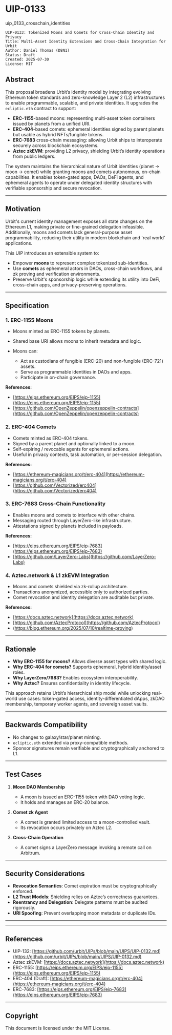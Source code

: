 # UIP-0133
uip_0133_crosschain_identities
```
UIP-0133: Tokenized Moons and Comets for Cross-Chain Identity and Privacy
Title: Multi-Asset Identity Extensions and Cross-Chain Integration for Urbit
Author: Daniel Thomas (D8N1)
Status: Draft
Created: 2025-07-30
License: MIT
```

## Abstract

This proposal broadens Urbit’s identity model by integrating evolving Ethereum token standards and zero-knowledge Layer 2 (L2) infrastructures to enable programmable, scalable, and private identities. It upgrades the `ecliptic.eth` contract to support:

* **ERC-1155**-based moons: representing multi-asset token containers issued by planets from a unified URI.
* **ERC-404**-based comets: ephemeral identities signed by parent planets but usable as hybrid NFTs/fungible tokens.
* **ERC-7683** cross-chain messaging: allowing Urbit ships to interoperate securely across blockchain ecosystems.
* **Aztec zkEVM**: providing L2 privacy, shielding Urbit’s identity operations from public ledgers.

The system maintains the hierarchical nature of Urbit identities (planet → moon → comet) while granting moons and comets autonomous, on-chain capabilities. It enables token-gated apps, DAOs, DeFi agents, and ephemeral agents to operate under delegated identity structures with verifiable sponsorship and secure revocation.

---

## Motivation

Urbit's current identity management exposes all state changes on the Ethereum L1, making private or fine-grained delegation infeasible. Additionally, moons and comets lack general-purpose asset programmability, reducing their utility in modern blockchain and 'real world' applications.

This UIP introduces an extensible system to:

* Empower **moons** to represent complex tokenized sub-identities.
* Use **comets** as ephemeral actors in DAOs, cross-chain workflows, and zk proving and verification environments.
* Preserve Urbit's sponsorship logic while extending its utility into DeFi, cross-chain apps, and privacy-preserving operations.

---

## Specification

### 1. ERC-1155 Moons

* Moons minted as ERC-1155 tokens by planets.
* Shared base URI allows moons to inherit metadata and logic.
* Moons can:

  * Act as custodians of fungible (ERC-20) and non-fungible (ERC-721) assets.
  * Serve as programmable identities in DAOs and apps.
  * Participate in on-chain governance.

**References:**

* [https://eips.ethereum.org/EIPS/eip-1155](https://eips.ethereum.org/EIPS/eip-1155)
* [https://github.com/OpenZeppelin/openzeppelin-contracts](https://github.com/OpenZeppelin/openzeppelin-contracts)

### 2. ERC-404 Comets

* Comets minted as ERC-404 tokens.
* Signed by a parent planet and optionally linked to a moon.
* Self-expiring / revocable agents for ephemeral actions.
* Useful in privacy contexts, task automation, or per-session delegation.

**References:**

* [https://ethereum-magicians.org/t/erc-404](https://ethereum-magicians.org/t/erc-404)
* [https://github.com/Vectorized/erc404](https://github.com/Vectorized/erc404)

### 3. ERC-7683 Cross-Chain Functionality

* Enables moons and comets to interface with other chains.
* Messaging routed through LayerZero-like infrastructure.
* Attestations signed by planets included in payloads.

**References:**

* [https://eips.ethereum.org/EIPS/eip-7683](https://eips.ethereum.org/EIPS/eip-7683)
* [https://github.com/LayerZero-Labs](https://github.com/LayerZero-Labs)

### 4. Aztec.network &  L1 zkEVM Integration

* Moons and comets shielded via zk-rollup architecture.
* Transactions anonymized, accessible only to authorized parties.
* Comet revocation and identity delegation are auditable but private.

**References:**

* [https://docs.aztec.network](https://docs.aztec.network)
* [https://github.com/AztecProtocol](https://github.com/AztecProtocol)
* (https://blog.ethereum.org/2025/07/10/realtime-proving)

---

## Rationale

* **Why ERC-1155 for moons?** Allows diverse asset types with shared logic.
* **Why ERC-404 for comets?** Supports ephemeral, hybrid identity/asset roles.
* **Why LayerZero/7683?** Enables ecosystem interoperability.
* **Why Aztec?** Ensures confidentiality in identity lifecycle.

This approach retains Urbit’s hierarchical ship model while unlocking real-world use cases: token-gated access, identity-differentiated dApps, zkDAO membership, temporary worker agents, and sovereign asset vaults.

---

## Backwards Compatibility

* No changes to galaxy/star/planet minting.
* `ecliptic.eth` extended via proxy-compatible methods.
* Sponsor signatures remain verifiable and cryptographically anchored to L1.

---

## Test Cases

1. **Moon DAO Membership**

   * A moon is issued an ERC-1155 token with DAO voting logic.
   * It holds and manages an ERC-20 balance.

2. **Comet zk Agent**

   * A comet is granted limited access to a moon-controlled vault.
   * Its revocation occurs privately on Aztec L2.

3. **Cross-Chain Operation**

   * A comet signs a LayerZero message invoking a remote call on Arbitrum.

---

## Security Considerations

* **Revocation Semantics**: Comet expiration must be cryptographically enforced.
* **L2 Trust Models**: Shielding relies on Aztec’s correctness guarantees.
* **Reentrancy and Delegation**: Delegate patterns must be audited rigorously.
* **URI Spoofing**: Prevent overlapping moon metadata or duplicate IDs.

---

---
## References

* UIP-132: [https://github.com/urbit/UIPs/blob/main/UIPS/UIP-0132.md](https://github.com/urbit/UIPs/blob/main/UIPS/UIP-0132.md)
* Aztec zkEVM: [https://docs.aztec.network](https://docs.aztec.network)
* ERC-1155: [https://eips.ethereum.org/EIPS/eip-1155](https://eips.ethereum.org/EIPS/eip-1155)
* ERC-404 (Draft): [https://ethereum-magicians.org/t/erc-404](https://ethereum-magicians.org/t/erc-404)
* ERC-7683: [https://eips.ethereum.org/EIPS/eip-7683](https://eips.ethereum.org/EIPS/eip-7683)

---

## Copyright

This document is licensed under the MIT License.

